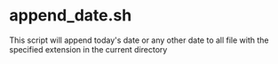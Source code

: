 # append_date.sh
This script will append today's date or any other date to all file with the specified extension in the current directory
